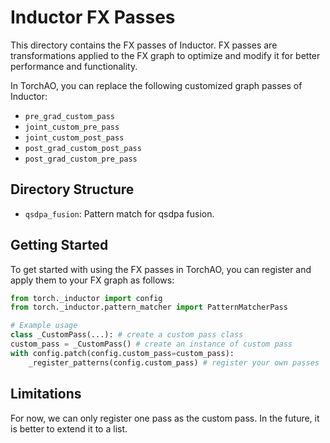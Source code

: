 # Inductor FX Passes

This directory contains the FX passes of Inductor. FX passes are transformations applied to the FX graph to optimize and modify it for better performance and functionality.

In TorchAO, you can replace the following customized graph passes of Inductor:
- `pre_grad_custom_pass`
- `joint_custom_pre_pass`
- `joint_custom_post_pass`
- `post_grad_custom_post_pass`
- `post_grad_custom_pre_pass`

## Directory Structure

- `qsdpa_fusion`: Pattern match for qsdpa fusion.

## Getting Started

To get started with using the FX passes in TorchAO, you can register and apply them to your FX graph as follows:

```python
from torch._inductor import config
from torch._inductor.pattern_matcher import PatternMatcherPass

# Example usage
class _CustomPass(...): # create a custom pass class
custom_pass = _CustomPass() # create an instance of custom pass
with config.patch(config.custom_pass=custom_pass):
    _register_patterns(config.custom_pass) # register your own passes

```

## Limitations

For now, we can only register one pass as the custom pass.
In the future, it is better to extend it to a list.
